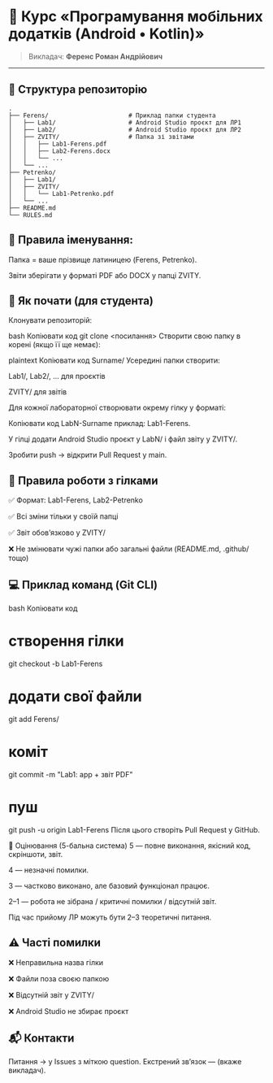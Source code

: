 # 📱 Курс «Програмування мобільних додатків (Android • Kotlin)»  

> Викладач: **Ференс Роман Андрійович**  
---

## 📂 Структура репозиторію

```plaintext
.
├── Ferens/                      # Приклад папки студента
│   ├── Lab1/                    # Android Studio проєкт для ЛР1
│   ├── Lab2/                    # Android Studio проєкт для ЛР2
│   ├── ZVITY/                   # Папка зі звітами
│   │   ├── Lab1-Ferens.pdf
│   │   ├── Lab2-Ferens.docx
│   │   └── ...
│   └── ...
├── Petrenko/
│   ├── Lab1/
│   ├── ZVITY/
│   │   └── Lab1-Petrenko.pdf
│   └── ...
├── README.md
└── RULES.md

```
## 🧭 Правила іменування:

Папка = ваше прізвище латиницею (Ferens, Petrenko).

Звіти зберігати у форматі PDF або DOCX у папці ZVITY.

## 🚀 Як почати (для студента)
Клонувати репозиторій:

bash
Копіювати код
git clone <посилання>
Створити свою папку в корені (якщо її ще немає):

plaintext
Копіювати код
Surname/
Усередині папки створити:

Lab1/, Lab2/, ... для проєктів

ZVITY/ для звітів

Для кожної лабораторної створювати окрему гілку у форматі:

Копіювати код
LabN-Surname
приклад: Lab1-Ferens.

У гілці додати Android Studio проєкт у LabN/ і файл звіту у ZVITY/.

Зробити push → відкрити Pull Request у main.

## 🌿 Правила роботи з гілками
✅ Формат: Lab1-Ferens, Lab2-Petrenko

✅ Всі зміни тільки у своїй папці

✅ Звіт обов’язково у ZVITY/

❌ Не змінювати чужі папки або загальні файли (README.md, .github/ тощо)

## 💻 Приклад команд (Git CLI)
bash
Копіювати код
# створення гілки
git checkout -b Lab1-Ferens

# додати свої файли
git add Ferens/

# коміт
git commit -m "Lab1: app + звіт PDF"

# пуш
git push -u origin Lab1-Ferens
Після цього створіть Pull Request у GitHub.

📝 Оцінювання (5-бальна система)
5 — повне виконання, якісний код, скріншоти, звіт.

4 — незначні помилки.

3 — частково виконано, але базовий функціонал працює.

2–1 — робота не зібрана / критичні помилки / відсутній звіт.

Під час прийому ЛР можуть бути 2–3 теоретичні питання.

## ⚠️ Часті помилки
❌ Неправильна назва гілки

❌ Файли поза своєю папкою

❌ Відсутній звіт у ZVITY/

❌ Android Studio не збирає проєкт

## 📬 Контакти
Питання → у Issues з міткою question.
Екстрений зв’язок — (вкаже викладач).
